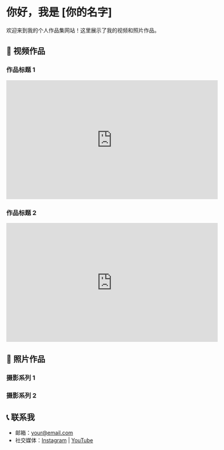 # 你好，我是 [你的名字]

欢迎来到我的个人作品集网站！这里展示了我的视频和照片作品。

## 🎥 视频作品
### 作品标题 1
<iframe width="560" height="315" src="https://www.youtube.com/embed/视频ID1" frameborder="0" allowfullscreen></iframe>

### 作品标题 2
<iframe width="560" height="315" src="https://www.youtube.com/embed/视频ID2" frameborder="0" allowfullscreen></iframe>

## 📸 照片作品
### 摄影系列 1
<blockquote class="instagram-media" data-instgrm-permalink="https://www.instagram.com/p/照片ID1" data-instgrm-version="12">
  <!-- Instagram 嵌入代码 1 -->
</blockquote>

### 摄影系列 2
<blockquote class="instagram-media" data-instgrm-permalink="https://www.instagram.com/p/照片ID2" data-instgrm-version="12">
  <!-- Instagram 嵌入代码 2 -->
</blockquote>

## 📞 联系我
- 邮箱：your@email.com
- 社交媒体：[Instagram](https://www.instagram.com/你的账号) | [YouTube](https://www.youtube.com/你的频道)
